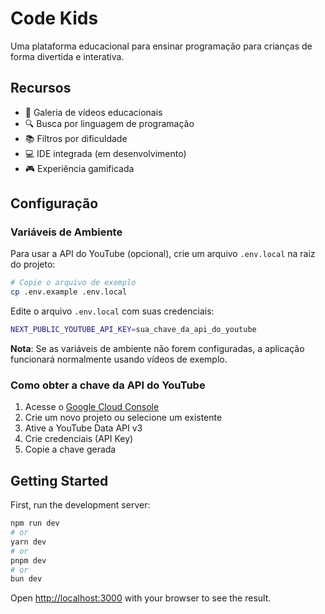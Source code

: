 # Code Kids

Uma plataforma educacional para ensinar programação para crianças de forma divertida e interativa.

## Recursos

- 🎥 Galeria de vídeos educacionais
- 🔍 Busca por linguagem de programação
- 📚 Filtros por dificuldade
- 💻 IDE integrada (em desenvolvimento)
- 🎮 Experiência gamificada

## Configuração

### Variáveis de Ambiente

Para usar a API do YouTube (opcional), crie um arquivo `.env.local` na raiz do projeto:

```bash
# Copie o arquivo de exemplo
cp .env.example .env.local
```

Edite o arquivo `.env.local` com suas credenciais:

```bash
NEXT_PUBLIC_YOUTUBE_API_KEY=sua_chave_da_api_do_youtube
```

**Nota**: Se as variáveis de ambiente não forem configuradas, a aplicação funcionará normalmente usando vídeos de exemplo.

### Como obter a chave da API do YouTube

1. Acesse o [Google Cloud Console](https://console.developers.google.com/)
2. Crie um novo projeto ou selecione um existente
3. Ative a YouTube Data API v3
4. Crie credenciais (API Key)
5. Copie a chave gerada

## Getting Started

First, run the development server:

```bash
npm run dev
# or
yarn dev
# or
pnpm dev
# or
bun dev
```

Open [http://localhost:3000](http://localhost:3000) with your browser to see the result.
